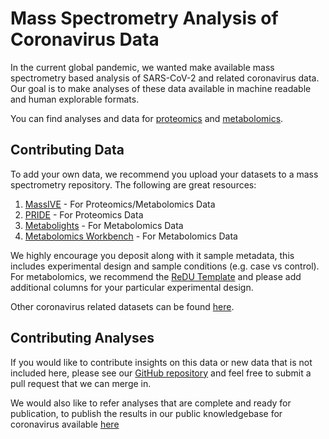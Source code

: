 # Mass Spectrometry Analysis of Coronavirus Data

In the current global pandemic, we wanted make available mass spectrometry based analysis of SARS-CoV-2 and related coronavirus data. Our goal is to make analyses of these data available in machine readable and human explorable formats. 

You can find analyses and data for [proteomics](proteomics.md) and [metabolomics](metabolomics.md). 

## Contributing Data

To add your own data, we recommend you upload your datasets to a mass spectrometry repository. The following are great resources:

1. [MassIVE](https://massive.ucsd.edu/ProteoSAFe/static/massive.jsp) - For Proteomics/Metabolomics Data
1. [PRIDE](https://www.ebi.ac.uk/pride/archive/) - For Proteomics Data
1. [Metabolights](https://www.ebi.ac.uk/metabolights/) - For Metabolomics Data
1. [Metabolomics Workbench](https://www.metabolomicsworkbench.org/) - For Metabolomics Data

We highly encourage you deposit along with it sample metadata, this includes experimental design and sample conditions (e.g. case vs control). For metabolomics, we recommend the [ReDU Template](https://ccms-ucsd.github.io/GNPSDocumentation/metadata/#format) and please add additional columns for your particular experimental design. 

Other coronavirus related datasets can be found [here](https://massive.ucsd.edu/ProteoSAFe/corona-mass-kb-datasets.jsp#%7B%22query%22%3A%7B%7D%2C%22table_sort_history%22%3A%22createdMillis_dsc%22%2C%22keywords_input%22%3A%22CoronaMassKB%22%7D).

## Contributing Analyses

If you would like to contribute insights on this data or new data that is not included here, please see our [GitHub repository](https://github.com/mwang87/MassSpec-Coronavirus-Project-Docs) and feel free to submit a pull request that we can merge in. 

We would also like to refer analyses that are complete and ready for publication, to publish the results in our public knowledgebase for coronavirus available [here](https://massive.ucsd.edu/ProteoSAFe/static/corona-mass-kb.jsp)
